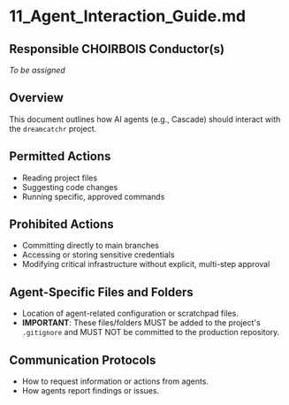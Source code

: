 # 11_Agent_Interaction_Guide.md

## Responsible CHOIRBOIS Conductor(s)

*To be assigned*


## Overview
This document outlines how AI agents (e.g., Cascade) should interact with the `dreamcatchr` project.

## Permitted Actions
- Reading project files
- Suggesting code changes
- Running specific, approved commands

## Prohibited Actions
- Committing directly to main branches
- Accessing or storing sensitive credentials
- Modifying critical infrastructure without explicit, multi-step approval

## Agent-Specific Files and Folders
- Location of agent-related configuration or scratchpad files.
- **IMPORTANT**: These files/folders MUST be added to the project's `.gitignore` and MUST NOT be committed to the production repository.

## Communication Protocols
- How to request information or actions from agents.
- How agents report findings or issues.
